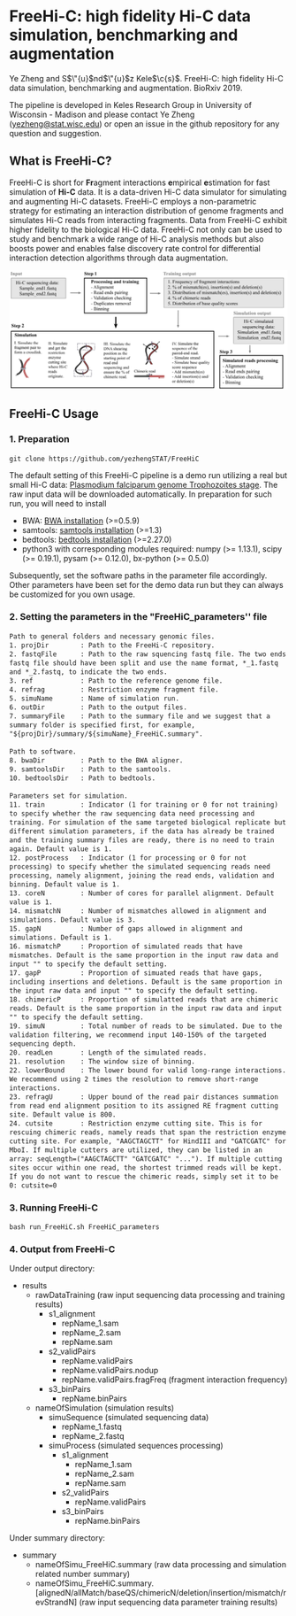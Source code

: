 # FreeHi-C: high fidelity Hi-C data simulation, benchmarking and augmentation

Ye Zheng and S$\"{u}$nd$\"{u}$z Kele$\c{s}$. FreeHi-C: high fidelity Hi-C data simulation, benchmarking and augmentation. BioRxiv 2019.

The pipeline is developed in Keles Research Group in University of Wisconsin - Madison and please contact Ye Zheng (yezheng@stat.wisc.edu) or open an issue in the github repository for any question and suggestion. 

## What is FreeHi-C?

FreeHi-C is short for **Fr**agment  interactions **e**mpirical **e**stimation for fast simulation of **Hi-C** data. It is a data-driven Hi-C data simulator for simulating and augmenting Hi-C datasets.  FreeHi-C employs a non-parametric strategy for estimating an interaction distribution of genome fragments and simulates Hi-C reads from interacting fragments. Data from FreeHi-C exhibit higher fidelity to the biological Hi-C data. FreeHi-C not only can be used to study and benchmark a wide range of Hi-C analysis methods but also boosts power and enables false discovery rate control for differential interaction detection algorithms through data augmentation.

![FreeHi-C pipeline diagram](/figures/FreeHiC_pipeline.png)

## FreeHi-C Usage

### 1. Preparation

    git clone https://github.com/yezhengSTAT/FreeHiC

The default setting of this FreeHi-C pipeline is a demo run utilizing a real but small Hi-C data: [Plasmodium falciparum genome Trophozoites stage](https://noble.gs.washington.edu/proj/plasmo3d). The raw input data will be downloaded automatically. In preparation for such run, you will need to install
-   BWA: [BWA installation](http://bio-bwa.sourceforge.net/)  (>=0.5.9)
-   samtools: [samtools installation](http://samtools.sourceforge.net/) (>=1.3)
-   bedtools: [bedtools installation](https://bedtools.readthedocs.io/en/stable/content/installation.html) (>=2.27.0)
-   python3 with corresponding modules required: numpy (>= 1.13.1), scipy (>= 0.19.1), pysam (>= 0.12.0), bx-python (>= 0.5.0)

Subsequently, set the software paths in the parameter file accordingly. Other parameters have been set for the demo data run but they can always be customized for you own usage.

### 2. Setting the parameters in the "FreeHiC_parameters'' file

    Path to general folders and necessary genomic files.
    1. projDir        : Path to the FreeHi-C repository.
    2. fastqFile      : Path to the raw squencing fastq file. The two ends fastq file should have been split and use the name format, *_1.fastq and *_2.fastq, to indicate the two ends.
    3. ref            : Path to the reference genome file.
    4. refrag         : Restriction enzyme fragment file.
    5. simuName       : Name of simulation run.
    6. outDir         : Path to the output files.
    7. summaryFile    : Path to the summary file and we suggest that a summary folder is specified first, for example, "${projDir}/summary/${simuName}_FreeHiC.summary".
    
    Path to software.
    8. bwaDir         : Path to the BWA aligner.
    9. samtoolsDir    : Path to the samtools.
    10. bedtoolsDir   : Path to bedtools.
    
    Parameters set for simulation.
    11. train         : Indicator (1 for training or 0 for not training) to specify whether the raw sequencing data need processing and training. For simulation of the same targeted biological replicate but different simulation parameters, if the data has already be trained and the training summary files are ready, there is no need to train again. Default value is 1.
    12. postProcess   : Indicator (1 for processing or 0 for not processing) to specify whether the simulated sequencing reads need processing, namely alignment, joining the read ends, validation and binning. Default value is 1.
    13. coreN         : Number of cores for parallel alignment. Default value is 1.
    14. mismatchN     : Number of mismatches allowed in alignment and simulations. Default value is 3.
    15. gapN          : Number of gaps allowed in alignment and simulations. Default is 1.
    16. mismatchP     : Proportion of simulated reads that have mismatches. Default is the same proportion in the input raw data and input "" to specify the default setting.
    17. gapP          : Proportion of simuated reads that have gaps, including insertions and deletions. Default is the same proportion in the input raw data and input "" to specify the default setting.
    18. chimericP     : Proportion of simulatted reads that are chimeric reads. Default is the same proportion in the input raw data and input "" to specify the default setting.
    19. simuN         : Total number of reads to be simulated. Due to the validation filtering, we recommend input 140-150% of the targeted sequencing depth.
    20. readLen       : Length of the simulated reads.
    21. resolution    : The window size of binning.
    22. lowerBound    : The lower bound for valid long-range interactions. We recommend using 2 times the resolution to remove short-range interactions.
    23. refragU       : Upper bound of the read pair distances summation from read end alignment position to its assigned RE fragment cutting site. Default value is 800.
    24. cutsite       : Restriction enzyme cutting site. This is for rescuing chimeric reads, namely reads that span the restriction enzyme cutting site. For example, "AAGCTAGCTT" for HindIII and "GATCGATC" for MboI. If multiple cutters are utilized, they can be listed in an array: seqLength=("AAGCTAGCTT" "GATCGATC" "..."). If multiple cutting sites occur within one read, the shortest trimmed reads will be kept. If you do not want to rescue the chimeric reads, simply set it to be 0: cutsite=0

### 3. Running FreeHi-C<a id="sec-1-2-3" name="sec-1-2-3"></a>

    bash run_FreeHiC.sh FreeHiC_parameters

### 4. Output from FreeHi-C<a id="sec-1-2-4" name="sec-1-2-4"></a>

Under output directory:
-   results
    -   rawDataTraining (raw input sequencing data processing and training results)
        -   s1_alignment
            -   repName_1.sam
            -   repName_2.sam
            -   repName.sam
        -   s2_validPairs
            -   repName.validPairs
            -   repName.validPairs.nodup
            -   repName.validPairs.fragFreq (fragment interaction frequency)
        -   s3_binPairs
            -   repName.binPairs
    -   nameOfSimulation (simulation results)
        -   simuSequence (simulated sequencing data)
            -   repName_1.fastq
            -   repName_2.fastq
        -   simuProcess (simulated sequences processing)
            -   s1_alignment
                -   repName_1.sam
                -   repName_2.sam
                -   repName.sam
            -   s2_validPairs
                -   repName.validPairs
            -   s3_binPairs
                -   repName.binPairs

Under summary directory:
-   summary
    -   nameOfSimu_FreeHiC.summary (raw data processing and simulation related number summary)
    -   nameOfSimu_FreeHiC.summary.[alignedN/allMatch/baseQS/chimericN/deletion/insertion/mismatch/revStrandN] (raw input sequencing data parameter training results)
